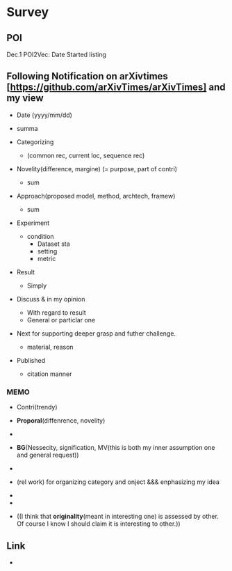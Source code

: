 # Survey

## POI

Dec.1 POI2Vec: Date Started listing

##  Following Notification on arXivtimes [https://github.com/arXivTimes/arXivTimes] and my view

- Date (yyyy/mm/dd)
- summa

- Categorizing
  - (common rec, current loc, sequence rec)
  
- Novelity(difference, margine) (= purpose, part of contri)
  - sum
- Approach(proposed model, method, archtech, framew)
  - sum
- Experiment
  - condition
    - Dataset sta
    - setting
    - metric
- Result
  - Simply
- Discuss & in my opinion
  - With regard to result
  - General or particlar one
- Next for supporting deeper grasp and futher challenge.
  - material, reason
- Published
  - citation manner





### MEMO

- Contri(trendy) 
- **Proporal**(diffenrence, novelity)
- 
- **BG**(Nessecity, signification,   MV(this is both my inner assumption one and general request))
-

- (rel work) for organizing category and onject   &&& enphasizing my idea
- 
-
- ((I think that **originality**(meant in interesting one) is assessed by other. Of course I know I should claim it is interesting to other.))

## Link
-
